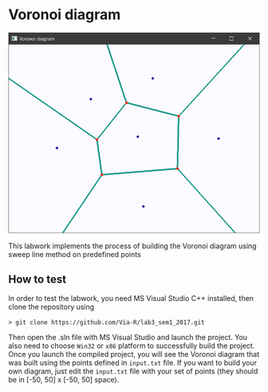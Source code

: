 # Voronoi diagram

![Screenshot of the resulting diagram window](screen.png)

This labwork implements the process of building the Voronoi diagram using sweep line method on predefined points
## How to test
In order to test the labwork, you need MS Visual Studio C++ installed, then clone the repository using

    > git clone https://github.com/Via-R/lab3_sem1_2017.git

Then open the .sln file with MS Visual Studio and launch the project. You also need to choose `Win32` or `x86` platform to successfully build the project.
Once you launch the compiled project, you will see the Voronoi diagram that was built using the points defined in `input.txt` file. If you want to build your own diagram, just edit the `input.txt` file with your set of points (they should be in [-50, 50] x [-50, 50] space).

